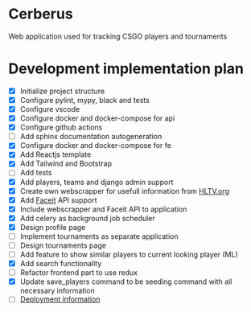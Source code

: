 # Cerberus

Web application used for tracking CSGO players and tournaments

# Development implementation plan

- [x] Initialize project structure
- [x] Configure pylint, mypy, black and tests
- [x] Configure vscode
- [x] Configure docker and docker-compose for api
- [x] Configure github actions
- [ ] Add sphinx documentation autogeneration
- [x] Configure docker and docker-compose for fe
- [x] Add Reactjs template
- [x] Add Tailwind and Bootstrap
- [ ] Add tests
- [x] Add players, teams and django admin support
- [x] Create own webscrapper for usefull information from [HLTV.org](https://www.hltv.org/)
- [x] Add [Faceit](https://faceit.com) API support
- [x] Include webscrapper and Faceit API to application
- [x] Add celery as background job scheduler
- [x] Design profile page
- [ ] Implement tournaments as separate application
- [ ] Design tournaments page
- [ ] Add feature to show similar players to current looking player (ML)
- [x] Add search functionality
- [ ] Refactor frontend part to use redux
- [x] Update save_players command to be seeding command with all necessary information
- [ ] [Deployment information](https://medium.com/geekculture/deploy-a-mvp-django-react-web-application-to-digital-ocean-1a35a4359a5b)
